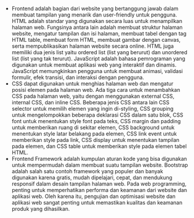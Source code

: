* Frontend adalah bagian dari website yang bertanggung jawab dalam membuat tampilan yang menarik dan user-friendly untuk pengguna.
HTML adalah standar yang digunakan secara luas untuk menampilkan halaman web. Fungsinya antara lain adalah membuat struktur halaman website, mengatur tampilan dan isi halaman, membuat tabel dengan tag HTML table, membuat form HTML, membuat gambar dengan canvas, serta mempublikasikan halaman website secara online. HTML juga memiliki dua jenis list yaitu ordered list (list yang berurut) dan unordered list (list yang tak terurut). JavaScript adalah bahasa pemrograman yang digunakan untuk membuat aplikasi web yang interaktif dan dinamis. JavaScript memungkinkan pengguna untuk membuat animasi, validasi formulir, efek transisi, dan interaksi dengan pengguna.
* CSS dapat digunakan untuk menghias halaman web dan mengatur posisi elemen pada halaman web. Ada tiga cara untuk menambahkan CSS pada halaman web, yaitu dengan menggunakan external CSS, internal CSS, dan inline CSS. Beberapa jenis CSS antara lain CSS selector untuk memilih elemen yang ingin di-styling, CSS grouping untuk mengelompokkan beberapa deklarasi CSS dalam satu blok, CSS font untuk menentukan style font pada teks, CSS margin dan padding untuk memberikan ruang di sekitar elemen, CSS background untuk menentukan style latar belakang pada elemen, CSS link event untuk memberikan style pada link, CSS display untuk menentukan tampilan pada elemen, dan CSS table untuk memberikan style pada elemen tabel HTML.
* Frontend Framework adalah kumpulan aturan kode yang bisa digunakan untuk mempermudah dalam membuat suatu tampilan website. Bootstrap adalah salah satu contoh framework yang populer dan banyak digunakan karena gratis, mudah dipelajari, cepat, dan mendukung responsif dalam desain tampilan halaman web. Pada web programming, penting untuk memperhatikan performa dan keamanan dari website dan aplikasi web. Oleh karena itu, pengujian dan optimisasi website dan aplikasi web sangat penting untuk memastikan kualitas dan keamanan produk yang dihasilkan.